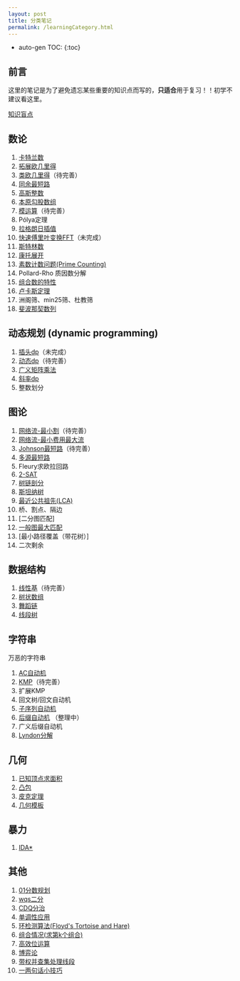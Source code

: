 ```yaml
---
layout: post
title: 分类笔记
permalink: /learningCategory.html
---
```


* auto-gen TOC:
{:toc}


## 前言

这里的笔记是为了避免遗忘某些重要的知识点而写的，**只适合**用于复习！！初学不建议看这里。



[知识盲点](/post/知识盲点.html)



## 数论

1.  [卡特兰数](/post/category/数论/卡特兰数.html)
2.  [拓展欧几里得](/post/category/数论/拓展欧几里得.html)
3.  [类欧几里得](/post/category/数论/类欧几里得.html)（待完善）
4.  [同余最短路](/post/category/数论/同余最短路.html)
5.  [高斯整数](/post/category/数论/高斯整数.html)
6.  [本原勾股数组](/post/category/数论/本原勾股数组.html)
7.  [模运算](/post/category/数论/模运算.html)（待完善）
8.  Pólya定理
9.  [拉格朗日插值](/post/category/数论/拉格朗日插值.html)
10.  [快速傅里叶变换FFT](/post/category/数论/快速傅里叶变换.html)（未完成）
11.  [斯特林数](/post/category/数论/斯特林数.html)
12.  [康托展开](/post/category/数论/康托展开.html)
13.  [素数计数问题(Prime Counting)](/post/category/数论/素数计数问题.html)
14.  Pollard-Rho 质因数分解
15.  [组合数的特性](/post/category/数论/组合数.html)
16.  [卢卡斯定理](/post/category/数论/卢卡斯定理.html)
17.  洲阁筛、min25筛、杜教筛
18.  [斐波那契数列](/post/category/数论/斐波那契数列.html)



## 动态规划 (dynamic programming)

1.  [插头dp](/post/category/动态规划/插头dp.html)（未完成）
2.  [动态dp](/post/category/动态规划/动态dp.html)（待完善）
3.  [广义矩阵乘法](/post/category/动态规划/广义矩阵乘法.html)
4.  [斜率dp](/post/category/动态规划/斜率dp.html)
5.  整数划分



## 图论

1.  [网络流-最小割](/post/category/图论/网络流-最小割.html)（待完善）
2.  [网络流-最小费用最大流](/post/category/图论/网络流-最小费用最大流.html)
3.  [Johnson最短路](/post/category/图论/Johnson最短路.html)（待完善）
4.  [多源最短路](/post/category/图论/多源最短路.html)
5.  Fleury求欧拉回路
6.  [2-SAT](/post/category/图论/2-SAT.html)
7.  [树链剖分](/post/category/图论/树链剖分.html)
8.  [斯坦纳树](/post/category/图论/斯坦纳树.html)
9.  [最近公共祖先(LCA)](/post/category/图论/最近公共祖先LCA.html)
10.  桥、割点、隔边
11.  [二分图匹配]
12.  [一般图最大匹配](/post/category/图论/一般图最大匹配.html)
13.  [最小路径覆盖（带花树）]
14.  二次剩余



## 数据结构

1.  [线性基](/post/category/数据结构/线性基.html)（待完善）
2.  [树状数组](/post/category/数据结构/树状数组.html)
3.  [舞蹈链](/post/category/数据结构/舞蹈链.html)
4.  [线段树](/post/category/数据结构/线段树.html)



## 字符串

万恶的字符串

1.  [AC自动机](/post/category/字符串/AC自动机.html)
2.  [KMP](/post/category/字符串/KMP.html)（待完善）
3.  扩展KMP
4.  回文树/回文自动机
5.  [子序列自动机](/post/category/字符串/子序列自动机.html)
6.  [后缀自动机](/post/category/字符串/后缀自动机.html) （整理中）
7.  广义后缀自动机
8.  [Lyndon分解](/post/category/字符串/Lyndon分解.html)



## 几何

1.  [已知顶点求面积](/post/category/几何/已知顶点求面积.html)
2.  [凸包](/post/category/几何/凸包.html)
3.  [皮克定理](/post/category/几何/皮克定理.html)
4.  [几何模板](/post/category/几何/几何模板.html)



## 暴力

1.  [IDA*](/post/category/暴力/IDA.html)



## 其他

1.  [01分数规划](/post/category/其他/01分数规划.html)
2.  [wqs二分](/post/category/其他/wqs二分.html)
3.  [CDQ分治](/post/category/其他/CDQ分治.html)
4.  [单调性应用](/post/category/其他/单调性应用.html)
5.  [环检测算法(Floyd's Tortoise and Hare)](/post/category/其他/环检测算法.html)
6.  [组合情况(求第k个组合)](/post/category/其他/组合情况.html)
7.  [高效位运算](/post/category/其他/高效位运算.html)
8.  [博弈论](/post/category/其他/博弈论.html)
9.  [带权并查集处理线段](/post/category/其他/带权并查集处理线段.html)
10.  [一两句话小技巧](/post/category/其他/一两句话小技巧.html)


